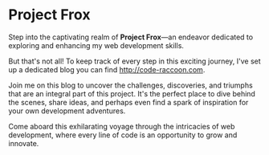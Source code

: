 # Project Frox

Step into the captivating realm of **Project Frox**—an endeavor dedicated to exploring and enhancing my web development skills.

But that's not all! To keep track of every step in this exciting journey, I've set up a dedicated blog you can find http://code-raccoon.com. 

Join me on this blog to uncover the challenges, discoveries, and triumphs that are an integral part of this project. It's the perfect place to dive behind the scenes, share ideas, and perhaps even find a spark of inspiration for your own development adventures.

Come aboard this exhilarating voyage through the intricacies of web development, where every line of code is an opportunity to grow and innovate.
